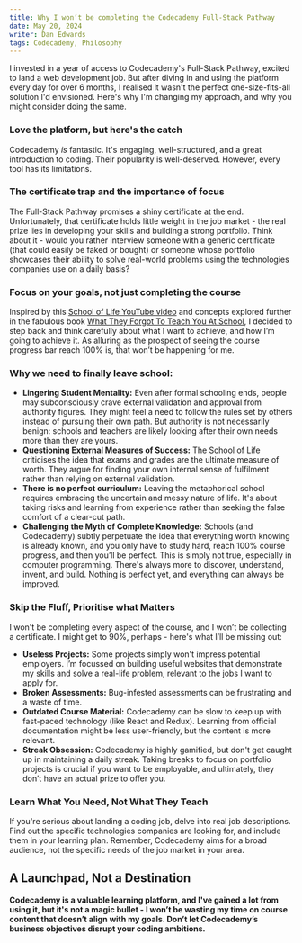 ```yaml
---
title: Why I won’t be completing the Codecademy Full-Stack Pathway
date: May 20, 2024
writer: Dan Edwards
tags: Codecademy, Philosophy
---
```


I invested in a year of access to Codecademy's Full-Stack Pathway, excited to land a web development job. But after diving in and using the platform every day for over 6 months, I realised it wasn't the perfect one-size-fits-all solution I'd envisioned. Here's why I'm changing my approach, and why you might consider doing the same.

### Love the platform, but here's the catch

Codecademy _is_ fantastic. It's engaging, well-structured, and a great introduction to coding. Their popularity is well-deserved. However, every tool has its limitations.

### The certificate trap and the importance of focus

The Full-Stack Pathway promises a shiny certificate at the end. Unfortunately, that certificate holds little weight in the job market - the real prize lies in developing your skills and building a strong portfolio. Think about it - would you rather interview someone with a generic certificate (that could easily be faked or bought) or someone whose portfolio showcases their ability to solve real-world problems using the technologies companies use on a daily basis?

### Focus on your goals, not just completing the course

Inspired by this [School of Life YouTube video](https://www.youtube.com/watch?v=pJhUs1L_RQo) and concepts explored further in the fabulous book [What They Forgot To Teach You At School](https://www.amazon.co.uk/What-They-Forgot-Teach-School/dp/1912891395), I decided to step back and think carefully about what I want to achieve, and how I’m going to achieve it. As alluring as the prospect of seeing the course progress bar reach 100% is, that won’t be happening for me.

### Why we need to finally leave school:

- **Lingering Student Mentality:** Even after formal schooling ends, people may subconsciously crave external validation and approval from authority figures. They might feel a need to follow the rules set by others instead of pursuing their own path. But authority is not necessarily benign: schools and teachers are likely looking after their own needs more than they are yours.
- **Questioning External Measures of Success:** The School of Life criticises the idea that exams and grades are the ultimate measure of worth. They argue for finding your own internal sense of fulfilment rather than relying on external validation.
- **There is no perfect curriculum:** Leaving the metaphorical school requires embracing the uncertain and messy nature of life. It's about taking risks and learning from experience rather than seeking the false comfort of a clear-cut path.
- **Challenging the Myth of Complete Knowledge:** Schools (and Codecademy) subtly perpetuate the idea that everything worth knowing is already known, and you only have to study hard, reach 100% course progress, and then you’ll be perfect. This is simply not true, especially in computer programming. There's always more to discover, understand, invent, and build. Nothing is perfect yet, and everything can always be improved.

### Skip the Fluff, Prioritise what Matters

I won't be completing every aspect of the course, and I won’t be collecting a certificate. I might get to 90%, perhaps - here's what I’ll be missing out:

- **Useless Projects:** Some projects simply won't impress potential employers. I’m focussed on building useful websites that demonstrate my skills and solve a real-life problem, relevant to the jobs I want to apply for.
- **Broken Assessments:** Bug-infested assessments can be frustrating and a waste of time.
- **Outdated Course Material:** Codecademy can be slow to keep up with fast-paced technology (like React and Redux). Learning from official documentation might be less user-friendly, but the content is more relevant.
- **Streak Obsession:** Codecademy is highly gamified, but don't get caught up in maintaining a daily streak. Taking breaks to focus on portfolio projects is crucial if you want to be employable, and ultimately, they don’t have an actual prize to offer you.

### Learn What You Need, Not What They Teach

If you're serious about landing a coding job, delve into real job descriptions. Find out the specific technologies companies are looking for, and include them in your learning plan. Remember, Codecademy aims for a broad audience, not the specific needs of the job market in your area.

## A Launchpad, Not a Destination

**Codecademy is a valuable learning platform, and I've gained a lot from using it, but it's not a magic bullet - I won’t be wasting my time on course content that doesn’t align with my goals. Don’t let Codecademy’s business objectives disrupt your coding ambitions.**

